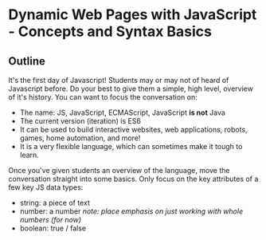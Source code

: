 # Dynamic Web Pages with JavaScript - Concepts and Syntax Basics

## Outline
It's the first day of Javascript!  Students may or may not of heard of Javascript before.  Do your best to give them a simple, high level, overview of it's history.  You can want to focus the conversation on:

- The name:  JS, JavaScript, ECMAScript, JavaScript **is not** Java
- The current version (iteration) is ES6
- It can be used to build interactive websites, web applications, robots, games, home automation, and more!
- It is a very flexible language, which can sometimes make it tough to learn.

Once you've given students an overview of the language, move the conversation straight into some basics.  Only focus on the key attributes of a few key JS data types:

- string: a piece of text
- number: a number *note: place emphasis on just working with whole numbers (for now)*
- boolean: true / false